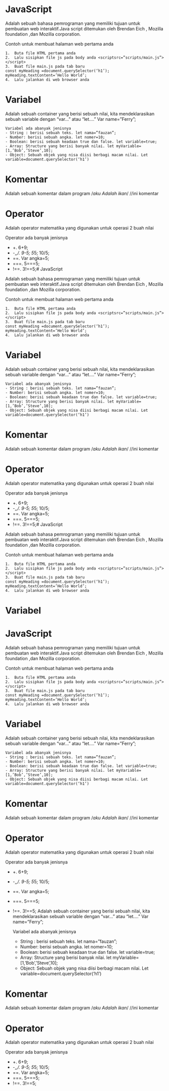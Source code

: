 # JavaScript 


Adalah sebuah bahasa pemrograman yang memiliki tujuan untuk pembuatan web interaktif.Java script ditemukan oleh Brendan Eich , Mozilla foundation ,dan Mozilla corporation. 

Contoh untuk membuat halaman web pertama anda 

    1.	Buta file HTML pertama anda
    2.	Lalu sisipkan file js pada body anda <scriptsrc=”scripts/main.js”></script>
    3.	Buat file main.js pada tab baru 
    const myHeading =document.querySelector(‘h1’); myHeading.textContent=’Hello World’;
    4.	Lalu jalankan di web browser anda


# Variabel 

Adalah sebuah container yang berisi sebuah nilai, kita mendeklarasikan sebuah variable dengan “var…” atau “let….”
	Var name=”Ferry”;
	
	Variabel ada abanyak jenisnya
	- String : berisi sebuah teks. let nama=”fauzan”;
	- Number: berisi sebuah angka. let nomer=10;
	- Boolean: berisi sebuah keadaan true dan false. let variable=true;
	- Array: Structure yang berisi banyak nilai. let myVariable= [1,’Bob’,’Steve’,10];
	- Object: Sebuah objek yang nisa diisi berbagi macam nilai. Let variable=document.querySelector(‘h1’)
# Komentar 

Adalah sebuah komentar dalam program 
	/*aku
	Adalah ikan*/
    //ini komentar
    
# Operator
Adalah operator matematika  yang digunakan untuk operasi 2 buah nilai

Operator ada banyak jenisnya
- +. 6+9;
- -,*,/. 9-5; 5*5; 10/5;
- ==. Var angka=5;
- ===. 5===5;
- !==. 3!==5;# JavaScript 


Adalah sebuah bahasa pemrograman yang memiliki tujuan untuk pembuatan web interaktif.Java script ditemukan oleh Brendan Eich , Mozilla foundation ,dan Mozilla corporation. 

Contoh untuk membuat halaman web pertama anda 

    1.	Buta file HTML pertama anda
    2.	Lalu sisipkan file js pada body anda <scriptsrc=”scripts/main.js”></script>
    3.	Buat file main.js pada tab baru 
    const myHeading =document.querySelector(‘h1’); myHeading.textContent=’Hello World’;
    4.	Lalu jalankan di web browser anda


# Variabel 

Adalah sebuah container yang berisi sebuah nilai, kita mendeklarasikan sebuah variable dengan “var…” atau “let….”
	Var name=”Ferry”;
	
	Variabel ada abanyak jenisnya
	- String : berisi sebuah teks. let nama=”fauzan”;
	- Number: berisi sebuah angka. let nomer=10;
	- Boolean: berisi sebuah keadaan true dan false. let variable=true;
	- Array: Structure yang berisi banyak nilai. let myVariable= [1,’Bob’,’Steve’,10];
	- Object: Sebuah objek yang nisa diisi berbagi macam nilai. Let variable=document.querySelector(‘h1’)
# Komentar 

Adalah sebuah komentar dalam program 
	/*aku
	Adalah ikan*/
    //ini komentar
    
# Operator
Adalah operator matematika  yang digunakan untuk operasi 2 buah nilai

Operator ada banyak jenisnya
- +. 6+9;
- -,*,/. 9-5; 5*5; 10/5;
- ==. Var angka=5;
- ===. 5===5;
- !==. 3!==5;# JavaScript 


Adalah sebuah bahasa pemrograman yang memiliki tujuan untuk pembuatan web interaktif.Java script ditemukan oleh Brendan Eich , Mozilla foundation ,dan Mozilla corporation. 

Contoh untuk membuat halaman web pertama anda 

    1.	Buta file HTML pertama anda
    2.	Lalu sisipkan file js pada body anda <scriptsrc=”scripts/main.js”></script>
    3.	Buat file main.js pada tab baru 
    const myHeading =document.querySelector(‘h1’); myHeading.textContent=’Hello World’;
    4.	Lalu jalankan di web browser anda


# Variabel 
# JavaScript 


Adalah sebuah bahasa pemrograman yang memiliki tujuan untuk pembuatan web interaktif.Java script ditemukan oleh Brendan Eich , Mozilla foundation ,dan Mozilla corporation. 

Contoh untuk membuat halaman web pertama anda 

    1.	Buta file HTML pertama anda
    2.	Lalu sisipkan file js pada body anda <scriptsrc=”scripts/main.js”></script>
    3.	Buat file main.js pada tab baru 
    const myHeading =document.querySelector(‘h1’); myHeading.textContent=’Hello World’;
    4.	Lalu jalankan di web browser anda


# Variabel 

Adalah sebuah container yang berisi sebuah nilai, kita mendeklarasikan sebuah variable dengan “var…” atau “let….”
	Var name=”Ferry”;
	
	Variabel ada abanyak jenisnya
	- String : berisi sebuah teks. let nama=”fauzan”;
	- Number: berisi sebuah angka. let nomer=10;
	- Boolean: berisi sebuah keadaan true dan false. let variable=true;
	- Array: Structure yang berisi banyak nilai. let myVariable= [1,’Bob’,’Steve’,10];
	- Object: Sebuah objek yang nisa diisi berbagi macam nilai. Let variable=document.querySelector(‘h1’)
# Komentar 

Adalah sebuah komentar dalam program 
	/*aku
	Adalah ikan*/
    //ini komentar
    
# Operator
Adalah operator matematika  yang digunakan untuk operasi 2 buah nilai

Operator ada banyak jenisnya
- +. 6+9;
- -,*,/. 9-5; 5*5; 10/5;
- ==. Var angka=5;
- ===. 5===5;
- !==. 3!==5;
Adalah sebuah container yang berisi sebuah nilai, kita mendeklarasikan sebuah variable dengan “var…” atau “let….”
	Var name=”Ferry”;
	
	Variabel ada abanyak jenisnya
	- String : berisi sebuah teks. let nama=”fauzan”;
	- Number: berisi sebuah angka. let nomer=10;
	- Boolean: berisi sebuah keadaan true dan false. let variable=true;
	- Array: Structure yang berisi banyak nilai. let myVariable= [1,’Bob’,’Steve’,10];
	- Object: Sebuah objek yang nisa diisi berbagi macam nilai. Let variable=document.querySelector(‘h1’)
# Komentar 

Adalah sebuah komentar dalam program 
	/*aku
	Adalah ikan*/
    //ini komentar
    
# Operator
Adalah operator matematika  yang digunakan untuk operasi 2 buah nilai

Operator ada banyak jenisnya
- +. 6+9;
- -,*,/. 9-5; 5*5; 10/5;
- ==. Var angka=5;
- ===. 5===5;
- !==. 3!==5;